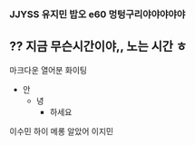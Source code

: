 ### JJYSS 유지민 밥오 e60 멍텅구리야야야야야

## ?? 지금 무슨시간이야,, 노는 시간 ㅎ

마크다운
열어분 화이팅

* 안
  * 녕   
    * 하세요 

이수민 하이 메롱
알았어 이지민
